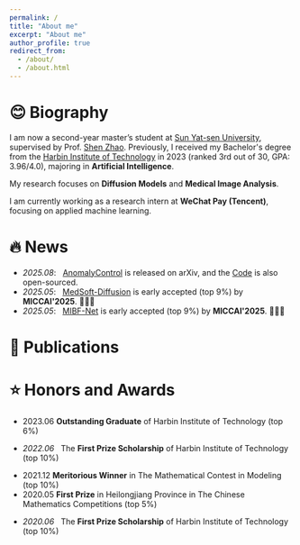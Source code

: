```yaml
---
permalink: /
title: "About me"
excerpt: "About me"
author_profile: true
redirect_from: 
  - /about/
  - /about.html
---
```

# 😊 Biography

I am now a second-year master’s student at [Sun Yat-sen University](https://www.sysu.edu.cn/sysuen/), supervised by Prof. [Shen Zhao](https://ise.sysu.edu.cn/teacher/teacher02/1372092.htm). 
Previously, I received my Bachelor's degree from the [Harbin Institute of Technology](http://en.hit.edu.cn/) in 2023 (ranked 3rd out of 30, GPA: 3.96/4.0), majoring in **Artificial Intelligence**.

My research focuses on **Diffusion Models** and **Medical Image Analysis**. 

I am currently working as a research intern at **WeChat Pay (Tencent)**, focusing on applied machine learning.

# 🔥 News

- *2025.08*: &nbsp; [AnomalyControl](https://arxiv.org/abs/2306.08659) is released on arXiv, and the [Code](https://github.com/daniellahe/Point-In-Context) is also open-sourced. 
- *2025.05*: &nbsp; [MedSoft-Diffusion](https://arxiv.org/abs/2401.08210) is early accepted (top 9%) by **MICCAI'2025**. 🎉🎉🎉
- *2025.05*: &nbsp; [MIBF-Net](https://arxiv.org/abs/2312.03703) is early accepted (top 9%) by **MICCAI'2025**. 🎉🎉🎉

# 📖 Publications


# ⭐ Honors and Awards

* 2023.06 **Outstanding Graduate** of Harbin Institute of Technology (top 6%)
- *2022.06* &nbsp; The **First Prize Scholarship** of Harbin Institute of Technology (top 10%)
* 2021.12 **Meritorious Winner** in The Mathematical Contest in Modeling (top 10%)
* 2020.05 **First Prize** in Heilongjiang Province in The Chinese Mathematics Competitions (top 5%)
- *2020.06* &nbsp; The **First Prize Scholarship** of Harbin Institute of Technology (top 10%)
